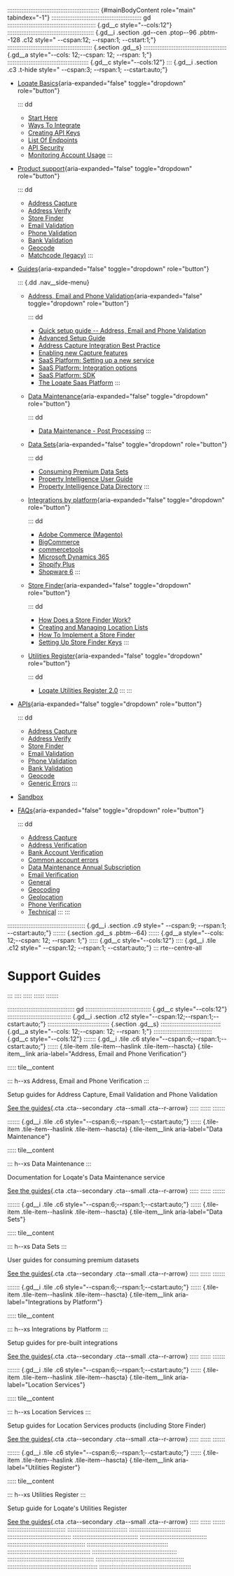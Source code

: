 :::::::::::::::::::::::::::::::::::::::::::::::::::: {#mainBodyContent role="main" tabindex="-1"}
::::::::::::::::::::::::::::::::::::::::::::::::::: gd
:::::::::::::::::::::::::::::::::::::::::::::::::: {.gd__c style="--cols:12"}
::::::::::::::::::::::::::::::::::::::::::::::::: {.gd__i .section .gd--cen .ptop--96 .pbtm--128 .c12 style=" --cspan:12; --rspan:1; --cstart:1;"}
:::::::::::::::::::::::::::::::::::::::::::::::: {.section .gd__s}
::::::::::::::::::::::::::::::::::::::::::::::: {.gd__a style="--cols: 12;--cspan: 12; --rspan: 1;"}
:::::::::::::::::::::::::::::::::::::::::::::: {.gd__c style="--cols:12"}
::: {.gd__i .section .c3 .t-hide style=" --cspan:3; --rspan:1; --cstart:auto;"}
- [Loqate Basics](#){aria-expanded="false" toggle="dropdown"
  role="button"}

  ::: dd
  - [Start Here](/developers/getting-started/)
  - [Ways To Integrate](/developers/getting-started/ways-to-integrate/)
  - [Creating API Keys](/developers/getting-started/creating-api-keys/)
  - [List Of Endpoints](/developers/getting-started/list-of-endpoints/)
  - [API Security](/developers/getting-started/api-security/)
  - [Monitoring Account
    Usage](/developers/getting-started/monitoring-account-usage/)
  :::
- [Product support](#){aria-expanded="false" toggle="dropdown"
  role="button"}

  ::: dd
  - [Address Capture](/developers/address-capture/)
  - [Address Verify](/developers/address-verify/)
  - [Store Finder](/developers/store-finder/)
  - [Email Validation](/developers/email-validation/)
  - [Phone Validation](/developers/phone-verification/)
  - [Bank Validation](/developers/bank-verification/)
  - [Geocode](/developers/geocode/)
  - [Matchcode (legacy)](/developers/matchcode/)
  :::
- [Guides](#){aria-expanded="false" toggle="dropdown" role="button"}

  ::: {.dd .nav__side-menu}
  - [Address, Email and Phone Validation](#){aria-expanded="false"
    toggle="dropdown" role="button"}

    ::: dd
    - [Quick setup guide -- Address, Email and Phone
      Validation](/developers/guides/quick/)
    - [Advanced Setup Guide](/developers/guides/advanced-setup-guide/)
    - [Address Capture Integration Best
      Practice](/developers/guides/address-capture-integration-best-practice/)
    - [Enabling new Capture
      features](/developers/guides/enabling-new-capture-features/)
    - [SaaS Platform: Setting up a new
      service](/developers/guides/saas-platform-setting-up/)
    - [SaaS Platform: Integration
      options](/developers/guides/saas-platform-integration-options/)
    - [SaaS Platform: SDK](/developers/guides/saas-platform-sdk/)
    - [The Loqate Saas
      Platform](/developers/guides/the-loqate-saas-platform/)
    :::
  - [Data Maintenance](#){aria-expanded="false" toggle="dropdown"
    role="button"}

    ::: dd
    - [Data Maintenance - Post
      Processing](/developers/guides/data-maintenance-post-processing/)
    :::
  - [Data Sets](#){aria-expanded="false" toggle="dropdown"
    role="button"}

    ::: dd
    - [Consuming Premium Data
      Sets](/developers/guides/consuming-premium-data-sets/)
    - [Property Intelligence User
      Guide](/developers/guides/property-intelligence-user-guide/)
    - [Property Intelligence Data
      Directory](/developers/guides/property-intelligence-data-directory/)
    :::
  - [Integrations by platform](#){aria-expanded="false"
    toggle="dropdown" role="button"}

    ::: dd
    - [Adobe Commerce
      (Magento)](/developers/guides/adobe-commerce-magento-integration-guide/)
    - [BigCommerce](/developers/guides/bigcommerce/)
    - [commercetools](/developers/guides/commercetools-integration/)
    - [Microsoft Dynamics
      365](/developers/guides/loqate-for-microsoft-dynamics-365/)
    - [Shopify
      Plus](/developers/guides/the-loqate-shopify-integration-guide/)
    - [Shopware
      6](/developers/guides/loqate-plugin-for-shopware-6-configuration-guide/)
    :::
  - [Store Finder](#){aria-expanded="false" toggle="dropdown"
    role="button"}

    ::: dd
    - [How Does a Store Finder
      Work?](/developers/guides/how-does-a-store-finder-work/)
    - [Creating and Managing Location
      Lists](/developers/guides/creating-and-managing-location-lists/)
    - [How To Implement a Store
      Finder](/developers/guides/how-to-implement-a-store-finder/)
    - [Setting Up Store Finder
      Keys](/developers/guides/setting-up-store-finder-keys/)
    :::
  - [Utilities Register](#){aria-expanded="false" toggle="dropdown"
    role="button"}

    ::: dd
    - [Loqate Utilities Register
      2.0](/developers/guides/loqate-utilities-register/)
    :::
  :::
- [APIs](/developers/api/){aria-expanded="false" toggle="dropdown"
  role="button"}

  ::: dd
  - [Address Capture](/developers/api/capture/)
  - [Address Verify](/developers/api/cleanseplus/)
  - [Store Finder](/developers/apis/location-services/)
  - [Email Validation](/developers/api/emailvalidation/)
  - [Phone Validation](/developers/api/phonenumbervalidation/)
  - [Bank Validation](/developers/api/bankaccountvalidation/)
  - [Geocode](/developers/api/distancesanddirections/)
  - [Generic Errors](/developers/api/generic-errors/)
  :::
- [Sandbox](/developers/sandbox/)
- [FAQs](#){aria-expanded="false" toggle="dropdown" role="button"}

  ::: dd
  - [Address Capture](/developers/faqs/Address-Capture)
  - [Address Verification](/developers/faqs/Address-Verification)
  - [Bank Account
    Verification](/developers/faqs/Bank-Account-Verification)
  - [Common account errors](/developers/faqs/Common-account-errors)
  - [Data Maintenance Annual
    Subscription](/developers/faqs/Data-Maintenance-Annual-Subscription)
  - [Email Verification](/developers/faqs/Email-Verification)
  - [General](/developers/faqs/General)
  - [Geocoding](/developers/faqs/Geocoding)
  - [Geolocation](/developers/faqs/Geolocation)
  - [Phone Verification](/developers/faqs/Phone-Verification)
  - [Technical](/developers/faqs/Technical)
  :::
:::

:::::::::::::::::::::::::::::::::::::::::::: {.gd__i .section .c9 style=" --cspan:9; --rspan:1; --cstart:auto;"}
::::::: {.section .gd__s .pbtm--64}
:::::: {.gd__a style="--cols: 12;--cspan: 12; --rspan: 1;"}
::::: {.gd__c style="--cols:12"}
:::: {.gd__i .tile .c12 style=" --cspan:12; --rspan:1; --cstart:auto;"}
::: rte--centre-all
# Support Guides
:::
::::
:::::
::::::
:::::::

:::::::::::::::::::::::::::::::::::::: gd
::::::::::::::::::::::::::::::::::::: {.gd__c style="--cols:12"}
:::::::::::::::::::::::::::::::::::: {.gd__i .section .c12 style="--cspan:12;--rspan:1;--cstart:auto;"}
::::::::::::::::::::::::::::::::::: {.section .gd__s}
:::::::::::::::::::::::::::::::::: {.gd__a style="--cols: 12;--cspan: 12; --rspan: 1;"}
::::::::::::::::::::::::::::::::: {.gd__c style="--cols:12"}
::::::: {.gd__i .tile .c6 style="--cspan:6;--rspan:1;--cstart:auto;"}
:::::: {.tile-item .tile-item--haslink .tile-item--hascta}
[](/developers/guides/address-email-and-phone-verification/){.tile-item__link
aria-label="Address, Email and Phone Verification"}

::::: tile__content
<div>

::: h--xs
Address, Email and Phone Verification
:::

Setup guides for Address Capture, Email Validation and Phone Validation

</div>

[See the
guides](/developers/guides/address-email-and-phone-verification/){.cta
.cta--secondary .cta--small .cta--r-arrow}
:::::
::::::
:::::::

::::::: {.gd__i .tile .c6 style="--cspan:6;--rspan:1;--cstart:auto;"}
:::::: {.tile-item .tile-item--haslink .tile-item--hascta}
[](/developers/guides/data-maintenance/){.tile-item__link
aria-label="Data Maintenance"}

::::: tile__content
<div>

::: h--xs
Data Maintenance
:::

Documentation for Loqate\'s Data Maintenance service

</div>

[See the guides](/developers/guides/data-maintenance/){.cta
.cta--secondary .cta--small .cta--r-arrow}
:::::
::::::
:::::::

::::::: {.gd__i .tile .c6 style="--cspan:6;--rspan:1;--cstart:auto;"}
:::::: {.tile-item .tile-item--haslink .tile-item--hascta}
[](/developers/guides/data-sets/){.tile-item__link
aria-label="Data Sets"}

::::: tile__content
<div>

::: h--xs
Data Sets
:::

User guides for consuming premium datasets

</div>

[See the guides](/developers/guides/data-sets/){.cta .cta--secondary
.cta--small .cta--r-arrow}
:::::
::::::
:::::::

::::::: {.gd__i .tile .c6 style="--cspan:6;--rspan:1;--cstart:auto;"}
:::::: {.tile-item .tile-item--haslink .tile-item--hascta}
[](/developers/guides/integrations-by-platform/){.tile-item__link
aria-label="Integrations by Platform"}

::::: tile__content
<div>

::: h--xs
Integrations by Platform
:::

Setup guides for pre-built integrations

</div>

[See the guides](/developers/guides/integrations-by-platform/){.cta
.cta--secondary .cta--small .cta--r-arrow}
:::::
::::::
:::::::

::::::: {.gd__i .tile .c6 style="--cspan:6;--rspan:1;--cstart:auto;"}
:::::: {.tile-item .tile-item--haslink .tile-item--hascta}
[](/developers/guides/location-services/){.tile-item__link
aria-label="Location Services"}

::::: tile__content
<div>

::: h--xs
Location Services
:::

Setup guides for Location Services products (including Store Finder)

</div>

[See the guides](/developers/guides/location-services/){.cta
.cta--secondary .cta--small .cta--r-arrow}
:::::
::::::
:::::::

::::::: {.gd__i .tile .c6 style="--cspan:6;--rspan:1;--cstart:auto;"}
:::::: {.tile-item .tile-item--haslink .tile-item--hascta}
[](/developers/guides/utilities-register/){.tile-item__link
aria-label="Utilities Register"}

::::: tile__content
<div>

::: h--xs
Utilities Register
:::

Setup guide for Loqate\'s Utilities Register

</div>

[See the guides](/developers/guides/utilities-register/){.cta
.cta--secondary .cta--small .cta--r-arrow}
:::::
::::::
:::::::
:::::::::::::::::::::::::::::::::
::::::::::::::::::::::::::::::::::
:::::::::::::::::::::::::::::::::::
::::::::::::::::::::::::::::::::::::
:::::::::::::::::::::::::::::::::::::
::::::::::::::::::::::::::::::::::::::
::::::::::::::::::::::::::::::::::::::::::::
::::::::::::::::::::::::::::::::::::::::::::::
:::::::::::::::::::::::::::::::::::::::::::::::
::::::::::::::::::::::::::::::::::::::::::::::::
:::::::::::::::::::::::::::::::::::::::::::::::::
::::::::::::::::::::::::::::::::::::::::::::::::::
:::::::::::::::::::::::::::::::::::::::::::::::::::
::::::::::::::::::::::::::::::::::::::::::::::::::::

